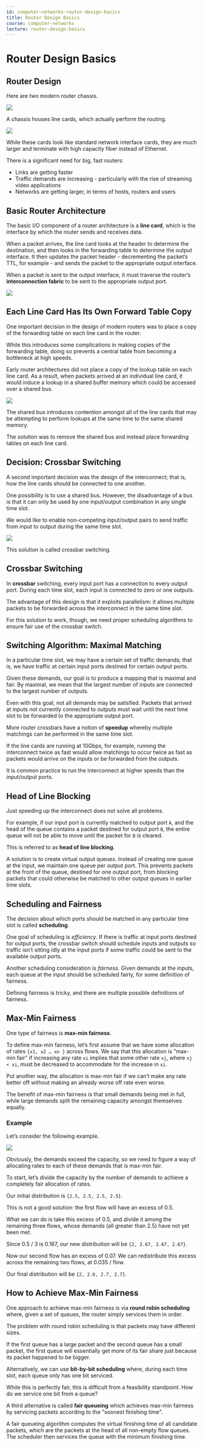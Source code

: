 ```yaml
---
id: computer-networks-router-design-basics
title: Router Design Basics
course: computer-networks
lecture: router-design-basics
---
```


# Router Design Basics

## Router Design
Here are two modern router chassis.

![](https://assets.omscs.io/D2CB1400-70FD-42E7-89D4-EE5AD042B9EB.png)

A chassis houses line cards, which actually perform the routing.

![](https://assets.omscs.io/CC40D8FA-679D-4B72-A391-3D270081B272.png)

While these cards look like standard network interface cards, they are much larger and terminate with high capacity fiber instead of Ethernet.

There is a significant need for big, fast routers:
- Links are getting faster
- Traffic demands are increasing - particularly with the rise of streaming video applications
- Networks are getting larger, in terms of hosts, routers and users

## Basic Router Architecture
The basic I/O component of a router architecture is a **line card**, which is the interface by which the router sends and receives data.

When a packet arrives, the line card looks at the header to determine the destination, and then looks in the forwarding table to determine the output interface. It then updates the packet header - decrementing the packet’s TTL, for example - and sends the packet to the appropriate output interface.

When a packet is sent to the output interface, it must traverse the router’s **interconnection fabric** to be sent to the appropriate output port.

![](https://assets.omscs.io/4637A139-27A9-496A-BA0D-18EC3DF0CE11.png)

## Each Line Card Has Its Own Forward Table Copy
One important decision in the design of modern routers was to place a copy of the forwarding table on each line card in the router.

While this introduces some complications in making copies of the forwarding table, doing so prevents a central table from becoming a bottleneck at high speeds.

Early router architectures did not place a copy of the lookup table on each line card. As a result, when packets arrived at an individual line card, it would induce a lookup in a shared buffer memory which could be accessed over a shared bus.

![](https://assets.omscs.io/6A0B05D8-8AF8-4DC3-81F0-BD1036602D30.png)

The shared bus introduces contention amongst all of the line cards that may be attempting to perform lookups at the same time to the same shared memory.

The solution was to remove the shared bus and instead place forwarding tables on each line card.

## Decision: Crossbar Switching
A second important decision was the design of the interconnect; that is, how the line cards should be connected to one another.

One possibility is to use a shared bus. However, the disadvantage of a bus is that it can only be used by one input/output combination in any single time slot.

We would like to enable non-competing input/output pairs to send traffic from input to output during the same time slot.

![](https://assets.omscs.io/764E9042-C9C3-4261-9ECE-D45680FE0CD0.png)

This solution is called crossbar switching.

## Crossbar Switching
In **crossbar** switching, every input port has a connection to every output port. During each time slot, each input is connected to zero or one outputs.

The advantage of this design is that it exploits parallelism: it allows multiple packets to be forwarded across the interconnect in the same time slot.

For this solution to work, though, we need proper scheduling algorithms to ensure fair use of the crossbar switch.

## Switching Algorithm: Maximal Matching
In a particular time slot, we may have a certain set of traffic demands; that is, we have traffic at certain input ports destined for certain output ports.

Given these demands, our goal is to produce a mapping that is maximal and fair. By maximal, we mean that the largest number of inputs are connected to the largest number of outputs.

Even with this goal, not all demands may be satisfied. Packets that arrived at inputs not currently connected to outputs must wait until the next time slot to be forwarded to the appropriate output port.

More router crossbars have a notion of **speedup** whereby multiple matchings can be performed in the same time slot.

If the line cards are running at 10Gbps, for example, running the interconnect twice as fast would allow matchings to occur twice as fast as packets would arrive on the inputs or be forwarded from the outputs.

It is common practice to run the interconnect at higher speeds than the input/output ports.

## Head of Line Blocking
Just speeding up the interconnect does not solve all problems.

For example, if our input port is currently matched to output port `A`, and the head of the queue contains a packet destined for output port `B`, the entire queue will not be able to move until the packet for `B` is cleared.

This is referred to as **head of line blocking**.

A solution is to create virtual output queues. Instead of creating one queue at the input, we maintain one queue per output port. This prevents packets at the front of the queue, destined for one output port, from blocking packets that could otherwise be matched to other output queues in earlier time slots.

## Scheduling and Fairness
The decision about which ports should be matched in any particular time slot is called **scheduling**.

One goal of scheduling is *efficiency*. If there is traffic at input ports destined for output ports, the crossbar switch should schedule inputs and outputs so traffic isn’t sitting idly at the input ports if some traffic could be sent to the available output ports.

Another scheduling consideration is *fairness*. Given demands at the inputs, each queue at the input should be scheduled fairly, for some definition of fairness.

Defining fairness is tricky, and there are multiple possible definitions of fairness.

## Max-Min Fairness
One type of fairness is **max-min fairness**.

To define max-min fairness, let’s first assume that we have some allocation of rates `{x1, x2 … xn }` across flows. We say that this allocation is "max-min fair" if increasing any rate `xi` implies that some other rate `xj`, where `xj < xi`, must be decreased to accommodate for the increase in `xi`.

Put another way, the allocation is max-min fair if we can’t make any rate better off without making an already worse off rate even worse.

The benefit of max-min fairness is that small demands being met in full, while large demands split the remaining capacity amongst themselves equally.

### Example

Let’s consider the following example.

![](https://assets.omscs.io/DCB9D368-DB79-47C8-B281-70D3E9E3F99D.png)

Obviously, the demands exceed the capacity, so we need to figure a way of allocating rates to each of these demands that is max-min fair.

To start, let’s divide the capacity by the number of demands to achieve a completely fair allocation of rates.

Our initial distribution is `{2.5, 2.5, 2.5, 2.5}`.

This is not a good solution: the first flow will have an excess of 0.5.

What we can do is take this excess of 0.5, and divide it among the remaining three flows, whose demands (all greater than 2.5) have not yet been met.

Since 0.5 / 3 is 0.167, our new distribution will be `{2, 2.67, 2.67, 2.67}`.  

Now our second flow has an excess of 0.07. We can redistribute this excess across the remaining two flows, at 0.035 / flow.

Our final distribution will be `{2, 2.6, 2.7, 2.7}`.

## How to Achieve Max-Min Fairness
One approach to achieve max-min fairness is via **round robin scheduling** where, given a set of queues, the router simply services them in order.

The problem with round robin scheduling is that packets may have different sizes.

If the first queue has a large packet and the second queue has a small packet, the first queue will essentially get more of its fair share just because its packet happened to be bigger.

Alternatively, we can use **bit-by-bit scheduling** where, during each time slot, each queue only has one bit serviced.

While this is perfectly fair, this is difficult from a feasibility standpoint. How do we service one bit from a queue?

A third alternative is called **fair queueing** which achieves max-min fairness by servicing packets according to the "soonest finishing time".

A fair queueing algorithm computes the virtual finishing time of all candidate packets, which are the packets at the head of all non-empty flow queues. The scheduler then services the queue with the minimum finishing time.
